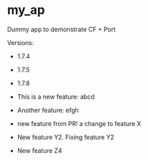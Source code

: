 # my_ap
Dummy app to demonstrate CF + Port

Versions:
- 1.7.4
- 1.7.5
- 1.7.8

- This is a new feature: abcd
- Another feature: efgh
- new feature from PR! a change to feature X
- New feature Y2. Fixing feature Y2
- New feature Z4
